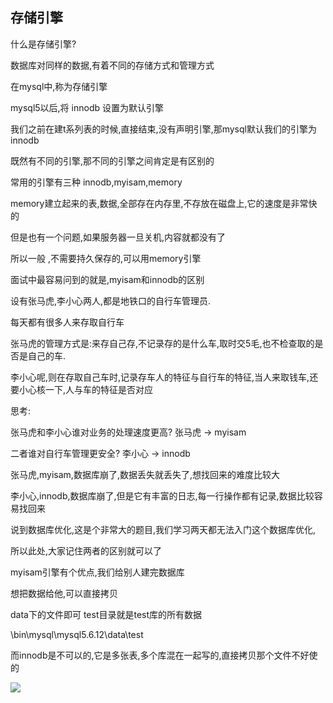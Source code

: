 ## 存储引擎 ##

什么是存储引擎?

数据库对同样的数据,有着不同的存储方式和管理方式

在mysql中,称为存储引擎

mysql5以后,将 innodb 设置为默认引擎

我们之前在建t系列表的时候,直接结束,没有声明引擎,那mysql默认我们的引擎为 innodb

既然有不同的引擎,那不同的引擎之间肯定是有区别的

常用的引擎有三种 innodb,myisam,memory

memory建立起来的表,数据,全部存在内存里,不存放在磁盘上,它的速度是非常快的

但是也有一个问题,如果服务器一旦关机,内容就都没有了

所以一般 ,不需要持久保存的,可以用memory引擎

面试中最容易问到的就是,myisam和innodb的区别

设有张马虎,李小心两人,都是地铁口的自行车管理员.

每天都有很多人来存取自行车

张马虎的管理方式是:来存自己存,不记录存的是什么车,取时交5毛,也不检查取的是否是自己的车.

李小心呢,则在存取自己车时,记录存车人的特征与自行车的特征,当人来取钱车,还要小心核一下,人与车的特征是否对应

思考:

张马虎和李小心谁对业务的处理速度更高? 张马虎 -> myisam

二者谁对自行车管理更安全? 李小心 -> innodb

张马虎,myisam,数据库崩了,数据丢失就丢失了,想找回来的难度比较大

李小心,innodb,数据库崩了,但是它有丰富的日志,每一行操作都有记录,数据比较容易找回来

说到数据库优化,这是个非常大的题目,我们学习两天都无法入门这个数据库优化,

所以此处,大家记住两者的区别就可以了

myisam引擎有个优点,我们给别人建完数据库

想把数据给他,可以直接拷贝

data下的文件即可 test目录就是test库的所有数据

\bin\mysql\mysql5.6.12\data\test

而innodb是不可以的,它是多张表,多个库混在一起写的,直接拷贝那个文件不好使的

![](http://i.imgur.com/hIGt87V.jpg)



